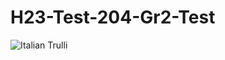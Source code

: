 # H23-Test-204-Gr2-Test


<img src="https://user-images.githubusercontent.com/123586725/214687055-d9f5930c-fb17-4c62-b02f-a4a759de20a1.jpg" alt="Italian Trulli">
